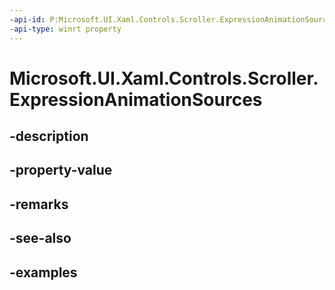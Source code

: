 ```yaml
---
-api-id: P:Microsoft.UI.Xaml.Controls.Scroller.ExpressionAnimationSources
-api-type: winrt property
---
```


<!-- Property syntax.
public CompositionPropertySet ExpressionAnimationSources { get; }
-->

# Microsoft.UI.Xaml.Controls.Scroller.ExpressionAnimationSources

## -description

## -property-value

## -remarks

## -see-also

## -examples

